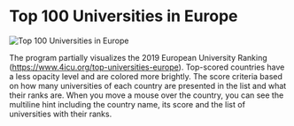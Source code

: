 # Top 100 Universities in Europe

![Top 100 Universities in Europe](https://coursera-assessments.s3.amazonaws.com/assessments/1563710699576/4a4899e9-b951-45f8-f838-77ccfb04d3a4/uni_country_map.jpg)

The program partially visualizes the 2019 European University Ranking (https://www.4icu.org/top-universities-europe). Top-scored countries have a less opacity level and are colored more brightly. The score criteria based on how many universities of each country are presented in the list and what their ranks are. When you move a mouse over the country, you can see the multiline hint including the country name, its score and the list of universities with their ranks.
